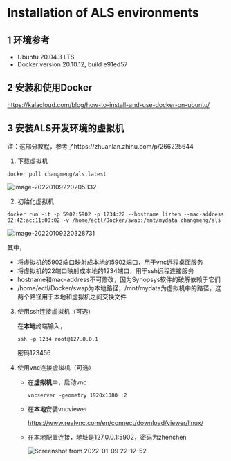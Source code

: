 # Installation of ALS environments

## 1 环境参考

- Ubuntu 20.04.3 LTS
- Docker version 20.10.12, build e91ed57

## 2 安装和使用Docker

https://kalacloud.com/blog/how-to-install-and-use-docker-on-ubuntu/

## 3 安装ALS开发环境的虚拟机

注：这部分教程，参考了https://zhuanlan.zhihu.com/p/266225644

1. 下载虚拟机

```shell
docker pull changmeng/als:latest
```

![image-20220109220205332](https://s2.loli.net/2022/01/09/Q6pWEcg8PtJq9Xi.png)

2. 初始化虚拟机

```shell
docker run -it -p 5902:5902 -p 1234:22 --hostname lizhen --mac-address 02:42:ac:11:00:02 -v /home/ectl/Docker/swap:/mnt/mydata changmeng/als
```

![image-20220109220328731](https://s2.loli.net/2022/01/09/u1pKHqNJ4SxBTWc.png)

其中，

- 将虚拟机的5902端口映射成本地的5902端口，用于vnc远程桌面服务
- 将虚拟机的22端口映射成本地的1234端口，用于ssh远程连接服务
- hostname和mac-address不可修改，因为Synopsys软件的破解依赖于它们
- /home/ectl/Docker/swap为本地路径，/mnt/mydata为虚拟机中的路径，这两个路径用于本地和虚拟机之间交换文件

3. 使用ssh连接虚拟机（可选）

   在**本地**终端输入，

   ```shell
   ssh -p 1234 root@127.0.0.1
   ```

   密码123456

4. 使用vnc连接虚拟机（可选）

   - 在**虚拟机**中，启动vnc

     ```shell
     vncserver -geometry 1920x1080 :2
     ```

   - 在**本地**安装vncviewer

     https://www.realvnc.com/en/connect/download/viewer/linux/

   - 在本地配置连接，地址是127.0.0.1:5902，密码为zhenchen

     ![Screenshot from 2022-01-09 22-12-52](https://s2.loli.net/2022/01/09/6K9tBry7oZfcDM4.png)
